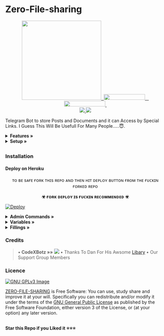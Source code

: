 # Zero-File-sharing

<p align="center">
  <a href="https://www.python.org">
    <img src="http://ForTheBadge.com/images/badges/made-with-python.svg" width ="250">
  </a>
  <a href="https://t.me/CodeXBotz">
    &nbsp;<img src="https://img.shields.io/badge/Code%20%F0%9D%95%8F%20Botz-Channel-blue?style=flat-square&logo=telegram" width="130" height="18">&nbsp;
  </a>
  <a href="https://t.me/codexbotzsupport">
    &nbsp;<img src="https://img.shields.io/badge/Code%20%F0%9D%95%8F%20Botz-Group-blue?style=flat-square&logo=telegram" width="130" height="18">&nbsp;
  </a>
  <br>
  <a href="https://github.com/CodeXBotz/File-Sharing-Bot/stargazers">
    <img src="https://img.shields.io/github/stars/CodeXBotz/File-Sharing-Bot?style=social">
  </a>
  <a href="https://github.com/CodeXBotz/File-Sharing-Bot/fork">
    <img src="https://img.shields.io/github/forks/CodeXBotz/File-Sharing-Bot?label=Fork&style=social">
  </a>  
</p>


Telegram Bot to store Posts and Documents and it can Access by Special Links.
I Guess This Will Be Usefull For Many People.....😇. 


<details>
    <summary><b> Features » </b></summary>
- Fully customisable.
- Customisable welcome & Forcesub messages.
- More than one Posts in One Link.
- Can be deployed on heroku directly.

</details>

<details>
    <summary><b> Setup » </b></summary>

- Add the bot to Database Channel with all permission
- Add bot to ForceSub channel as Admin with Invite Users via Link Permission if you enabled ForceSub 

</details>

##
### Installation
#### Deploy on Heroku

<p align="center">ᴛᴏ ʙᴇ sᴀғᴇ ғᴏʀᴋ ᴛʜɪs ʀᴇᴘᴏ ᴀɴᴅ ᴛʜᴇɴ ʜɪᴛ ᴅᴇᴘʟᴏʏ ʙᴜᴛᴛᴏɴ ғʀᴏᴍ ᴛʜᴇ ғᴜᴄᴋɪɴ ғᴏʀᴋᴇᴅ ʀᴇᴘᴏ</p>

<p align="center"><b>☣ ғᴏʀᴋ ᴅᴇᴘʟᴏʏ ɪs ғᴜᴄᴋɪɴ ʀᴇᴄᴏᴍᴍᴇɴᴅᴇᴅ ☣</b></p>

[![Deploy](https://www.herokucdn.com/deploy/button.svg)](https://heroku.com/deploy)</br>


<details>
    <summary><b> Admin Commands » </b></summary>

```
/start - start the bot or get posts

/batch - create link for more than one posts

/genlink - create link for one post

/users - view bot statistics

/broadcast - broadcast any messages to bot users

/stats - checking your bot uptime
```
</details>

<details>
    <summary><b> Variables » </b></summary>

🚀 Variables

* `API_HASH` Your API Hash from my.telegram.org
* `API_ID` Your API ID from my.telegram.org
* `TG_BOT_TOKEN` Your bot token from @BotFather
* `OWNER_ID` Must enter Your Telegram Id
* `CHANNEL_ID` Your Channel ID eg:- -100xxxxxxxx
* `ADMINS` Optional: A space separated list of user_ids of Admins, they can only create links
* `START_MESSAGE` Optional: start message of bot, use HTML and <a href='https://github.com/codexbotz/File-Sharing-Bot/blob/main/README.md#start_message'>fillings</a>
* `FORCE_SUB_MESSAGE`Optional:Force sub message of bot, use HTML and Fillings
* `FORCE_SUB_CHANNEL` Optional: ForceSub Channel ID, leave 0 if you want disable force sub
* `PROTECT_CONTENT` Optional: True if you need to prevent files from forwarding

🚀 Extra Variables

* `CUSTOM_CAPTION` put your Custom caption text if you want Setup Custom Caption, you can use HTML and <a href='https://github.com/CodeXBotz/File-Sharing-Bot/blob/main/README.md#custom_caption'>fillings</a> for formatting (only for documents)
* `DISABLE_CHANNEL_BUTTON` Put True to Disable Channel Share Button, Default if False
* `BOT_STATS_TEXT` put your custom text for stats command, use HTML and <a href='https://github.com/codexbotz/File-Sharing-Bot/blob/main/README.md#custom_stats'>fillings</a>
* `USER_REPLY_TEXT` put your text to show when user sends any message, use HTML

</details>

<details>
    <summary><b> Fillings » </b></summary>

🚀 START_MESSAGE | FORCE_SUB_MESSAGE

* `{first}` - User first name
* `{last}` - User last name
* `{id}` - User ID
* `{mention}` - Mention the user
* `{username}` - Username

🚀 CUSTOM_CAPTION

* `{filename}` - file name of the Document
* `{previouscaption}` - Original Caption

#### CUSTOM_STATS

* `{uptime}` - Bot Uptime

</details>

### Credits

>•<b> CodeXBotz »»</b>  <a href="https://github.com/CodeXBotz/File-Sharing-Bot" alt="CodeXBotz"> <img src="https://img.shields.io/badge/CodeXBotz-30302f?logo=github" /></a> 
>• Thanks To Dan For His Awsome [Libary](https://github.com/pyrogram/pyrogram)
>• Our Support Group Members

### Licence
[![GNU GPLv3 Image](https://www.gnu.org/graphics/gplv3-127x51.png)](http://www.gnu.org/licenses/gpl-3.0.en.html)  

[ZERO-FILE-SHARING](https://github.com/erix-xiii/ZeroFileSharing/) is Free Software: You can use, study share and improve it at your
will. Specifically you can redistribute and/or modify it under the terms of the
[GNU General Public License](https://www.gnu.org/licenses/gpl.html) as
published by the Free Software Foundation, either version 3 of the License, or
(at your option) any later version. 

##

   **Star this Repo if you Liked it ⭐⭐⭐**

